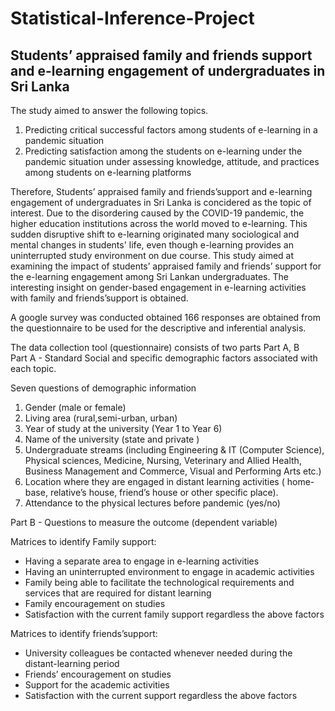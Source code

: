 # Statistical-Inference-Project
## Students’ appraised family and friends support and e-learning engagement of undergraduates in Sri Lanka

The study aimed to answer the following topics.
1. Predicting critical successful factors among students of e-learning in a pandemic situation
2. Predicting satisfaction among the students on e-learning under the pandemic situation under assessing knowledge, attitude, and practices among students on e-learning platforms

Therefore, Students’ appraised family and friends’support and e-learning engagement of undergraduates in Sri Lanka is concidered as the topic of interest.
Due to the disordering caused by the COVID-19 pandemic, the higher education institutions across the world moved to e-learning. This sudden disruptive shift to e-learning originated many sociological and mental changes in students' life, even though e-learning provides an uninterrupted study environment on due course. This study aimed at
examining the impact of students’ appraised family and friends’ support for the e-learning engagement among Sri Lankan undergraduates. The interesting insight on gender-based engagement in e-learning activities with family and friends’support is obtained.

A google survey was conducted obtained 166 responses are obtained from the questionnaire to be used for the descriptive and inferential analysis.

The data collection tool (questionnaire) consists of two parts Part A, B   
Part A - Standard Social and specific demographic factors associated with each topic. 

Seven questions of demographic information
1. Gender (male or female)
2. Living area (rural,semi-urban, urban)
3. Year of study at the university (Year 1 to Year 6)
4. Name of the university (state and private )
5. Undergraduate streams (including Engineering & IT (Computer Science), Physical sciences, Medicine, Nursing, Veterinary and Allied Health, Business Management and Commerce,
Visual and Performing Arts etc.)
6. Location where they are engaged in distant learning activities ( home-base, relative’s house, friend’s house or other specific place).
7. Attendance to the physical lectures before pandemic (yes/no)

Part B - Questions to measure the outcome (dependent variable)

Matrices to identify Family support:
* Having a separate area to engage in e-learning activities
* Having an uninterrupted environment to engage in academic activities
* Family being able to facilitate the technological requirements and services that are required for distant learning
* Family encouragement on studies
* Satisfaction with the current family support regardless the above factors

Matrices to identify friends’support:
* University colleagues be contacted whenever needed during the distant-learning period
* Friends’ encouragement on studies
* Support for the academic activities
* Satisfaction with the current support regardless the above factors
